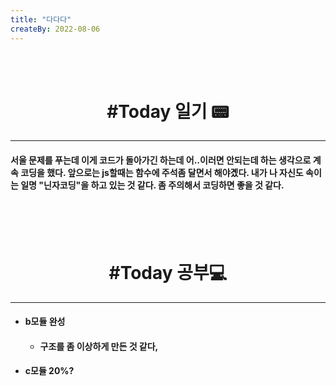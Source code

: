 ```yaml
---
title: "다다다"
createBy: 2022-08-06
---
```



<br>
<br>

<h1 style="text-align:center">#Today 일기 📟</h1>

---
#### 서울 문제를 푸는데 이게 코드가 돌아가긴 하는데 어..이러면 안되는데 하는 생각으로 계속 코딩을 했다. 앞으로는 js할때는 함수에 주석좀 달면서 해야곘다. 내가 나 자신도 속이는 일명 "닌자코딩"을 하고 있는 것 같다. 좀 주의해서 코딩하면 좋을 것 같다.

<br>
<br>
<br>

<h1 style="text-align:center">#Today 공부💻</h1>

---
- #### b모듈 완성
  - #### 구조를 좀 이상하게 만든 것 같다,
- #### c모듈 20%?


